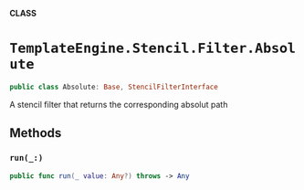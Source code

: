 **CLASS**

# `TemplateEngine.Stencil.Filter.Absolute`

```swift
public class Absolute: Base, StencilFilterInterface
```

A stencil filter that returns the corresponding absolut path

## Methods
### `run(_:)`

```swift
public func run(_ value: Any?) throws -> Any
```
